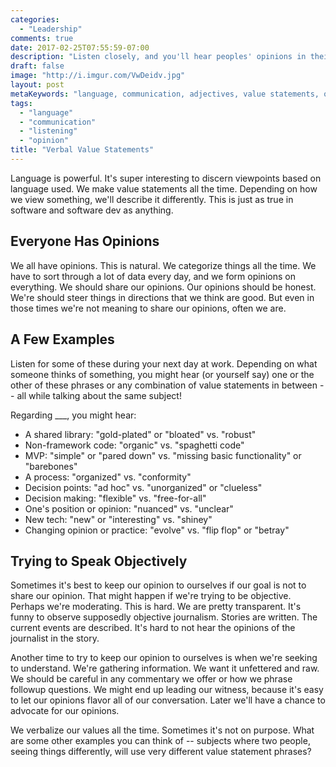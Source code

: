 ```yaml
---
categories:
  - "Leadership"
comments: true
date: 2017-02-25T07:55:59-07:00
description: "Listen closely, and you'll hear peoples' opinions in their choice of adjectives"
draft: false
image: "http://i.imgur.com/VwDeidv.jpg"
layout: post
metaKeywords: "language, communication, adjectives, value statements, objective"
tags:
  - "language"
  - "communication"
  - "listening"
  - "opinion"
title: "Verbal Value Statements"
---
```


Language is powerful.  It's super interesting to discern viewpoints based on language used.  We make value statements all the time.  Depending on how we view something, we'll describe it differently.  This is just as true in software and software dev as anything.

<!-- more -->

## Everyone Has Opinions

We all have opinions.  This is natural.  We categorize things all the time.  We have to sort through a lot of data every day, and we form opinions on everything.  We should share our opinions.  Our opinions should be honest.  We're should steer things in directions that we think are good.  But even in those times we're not meaning to share our opinions, often we are.

## A Few Examples

Listen for some of these during your next day at work.  Depending on what someone thinks of something, you might hear (or yourself say) one or the other of these phrases or any combination of value statements in between -- all while talking about the same subject!

Regarding ___, you might hear:

- A shared library: "gold-plated" or "bloated" vs. "robust"
- Non-framework code: "organic" vs. "spaghetti code"
- MVP: "simple" or "pared down" vs. "missing basic functionality" or "barebones"
- A process: "organized" vs. "conformity"
- Decision points: "ad hoc" vs. "unorganized" or "clueless"
- Decision making: "flexible" vs. "free-for-all"
- One's position or opinion: "nuanced" vs. "unclear"
- New tech: "new" or "interesting" vs. "shiney"
- Changing opinion or practice: "evolve" vs. "flip flop" or "betray"

## Trying to Speak Objectively

Sometimes it's best to keep our opinion to ourselves if our goal is not to share our opinion.  That might happen if we're trying to be objective.  Perhaps we're moderating.  This is hard.  We are pretty transparent.  It's funny to observe supposedly objective journalism.  Stories are written.  The current events are described.  It's hard to not hear the opinions of the journalist in the story.

Another time to try to keep our opinion to ourselves is when we're seeking to understand.  We're gathering information.  We want it unfettered and raw.  We should be careful in any commentary we offer or how we phrase followup questions.  We might end up leading our witness, because it's easy to let our opinions flavor all of our conversation.  Later we'll have a chance to advocate for our opinions.

We verbalize our values all the time.  Sometimes it's not on purpose.  What are some other examples you can think of -- subjects where two people, seeing things differently, will use very different value statement phrases?
